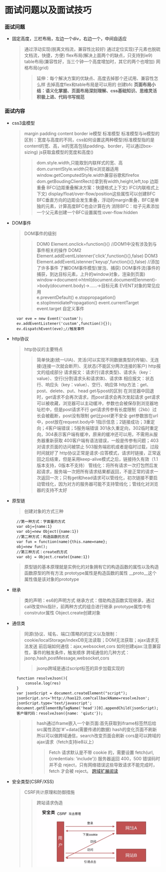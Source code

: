 # 面试问题以及面试技巧
### 面试问题
* 固定高度，三栏布局，左边一个div，右边一个，中间自适应
    > 通过浮动实现(脱离文档流，兼容性比较好)
    > 通过定位实现(子元素也脱硫文档流，快捷，方便)
    > flex布局(解决上面两个的缺点，只支持到ie9)
    > table布局(兼容性好，当三个钟一个高度增加时，其它的两个也增加)
    > 网格布局(grid)
    >> 延伸：每个解决方案的优缺点、高度去掉那个还试用、兼容性怎么样
    >> 去掉高度flex和table布局是可以用的
    >> 创建bfc
    **页面布局小结：语义化掌握、页面布局深刻理解、css基础知识、思维灵活积极上进、代码书写规范**
### 面试内容
* css3盒模型
    > margin padding content border ie模型 标准模型
    > 标准模型与ie模型的区别：宽度与高度的不同，css如何设置这两种模型(标准模型指的是content的宽、高，ie的宽高包括padding、border，可以通过box-sizing)
    > js获取盒模型的宽度和高度()
    >> dom.style.width,只能取到内联样式的宽、高
    >> dom.currentStyle.width只有ie浏览器适用
    >> window.getComputedStyle.width兼容谷歌和firefox
    >> dom.getBoudingClientRect()拿到有width,height,left,top
    > 边距重叠
    > BFC(边距重叠解决方案：快捷格式上下文) IFC(内联格式上下文)
    >> display/float/over-flow/position这些属性可以创建BFC
    >> BFC垂直方向的边距会发生重叠，浮动的margin重叠，BFC是单独的元素，计算高度BFC也会计算在内
    >> 消除BFC：给子元素添加一个父元素创建一个BFC设置属性:over-flow:hidden
* DOM事件
    > DOM事件的级别
    >> DOM0 Element.onclick=function(){} //DOM1中没有涉及到与事件相关的操作
    >> DOM2 Element.addEventListenner('click',function(){},false)
    >> DOM3 Element.addEventListenner('keyup',function(){},false) //添加了许多事件
    > 了解DOM事件模型(冒泡、捕获)
    > DOM事件流(事件的捕获，到达目标元素，上升的window对象，渲染到页面)
    >> window->document->html(document.documentElenment)->body(document.body)->……->目标元素
    > EVENT对象的常见应用  
    >> e.preventDefault()
    >> e.stoppropagation()
    >> e.stopImmidiatePropagation()
    >> event.currentTarget
    >> event.target
    > 自定义事件

        var eve = new Event('custom');
        ev.addEventListener('custom',function(){});
        ev.dispatchEvent(eve);//触发事件
* http协议
    > http协议的主要特点
    >> 简单快速(统一UIA)、灵活(可以实现不同数据类型的传输)、无连接(连接一次就会断开)、无状态(不能区分两次连接的客户)
    > http报文的组成部分
    >> 请求报文：请求行(请求类型)、请求头（key：value）、空行(分割请求头和请求体)、请求体
    >> 相应报文：状态行、响应头（key：value）、空行、响应体
    > http方法：get、post、delete、put、head
    > get与post的区别
    >> 在浏览器中回退时，get请求不会再次请求，而post请求会再次发起请求
    >> get请求可以被收藏，浏览器可以主动缓冲，参数也会被保存到浏览器地址栏中，但是post请求不行
    >> get请求传参有长度限制（2kb）过长会被截断，post没有限制
    >> get比post更不安全
    >> get参数放在url中，post放在request.body中
    > 1指示信息；2链接成功；3重定向；4客户端错误；5服务端错误
    >> 301永久重定向，302临时重定向，304表示客户端有缓冲，原来的缓冲还可以用，不需用从服务器重新获取
    >> 400客户端有语法错误，一般是传参有问题；403对请求页面的访问被禁止
    >> 503服务端宕机或者是临时过载，过段时间就好了
    > http协议正常是请求-应答模式，请求时链接，正常返回之后结束，但是采用keep-alive模式之后，链接持久有效（1.1版本支持，0版本不支持）
    > 管线化：将所有请求一次打包然后发起请求，服务端一次把所有请求结果都返回，不是正常的请求一次返回一次；只有get和head请求可以管线化，初次链接不要启动管线化，因为对方的服务器可能不支持管线化；管线化对浏览器的支持不太好
* 原型链
    >创建对象的方式三种
    
        //第一种方式：字面量的方式
        var obj={name:1}
        var obj=new Object({name:1})
        //第二种方式：构造函数的方式
        var fun = function(name){this.name=name};
        obj=new fun();
        //第三种方式：create的方式
        var obj = Object.create({name:1})
    > 原型链的基本原理就是实例化的对象拥有它的构造函数的属性以及构造函数原型的所有方法
    > prototype属性是构造函数的属性
    > \_\_proto\_\_这个属性值是该对象的prototype
* 继承
    > 类的声明：es6的声明方式
    > 继承方式：借助构造函数实现继承，通过call改变this指针，前两种方式的组合进行继承
    > prototype属性中有construtor属性
    > Object.create创建对象
* 通信类
    > 同源(协议、域名、端口)策略的的定义以及限制：cookie/localStorage/indexDB无法读取；DOM无法获取；ajax请求无法发送
    > 前后端如何通信：ajax,websocket,cors
    > 如何创建ajax:注意兼容性，事件的触发条件，触发顺序
    > 跨域通信的几种方式：jsonp,hash,postMessage,websocket,cors
    >> jsonp跨域是通过script标签的异步加载实现的

        function resolveJson(){
            console.log(res)
        }
        var jsonScript = document.createElement("script");
        jsonScript.src='http://hao123.com?callbackName=resolveJson';
        jsonScript.type='text/javascript';
        document.getElementByTagName('head')[0].appendChild(jsonScript);
        客户端代码：resolveJson({name: 'qiutc'});
    >> hash通过iframe嵌入一个新页面:首先获取到iframe标签然后给src属性添加'#'+data(需要传递的数据)
    >> hash的变化页面不刷新所以可以做跨域通信，search改变页面会刷新
    >> cors是可以跨域的ajax请求（fetch支持ie8以上）
    >>> Fetch 请求默认是不带 cookie 的，需要设置 fetch(url, {credentials: 'include'})
    >>> 服务器返回 400，500 错误码时并不会 reject，只有网络错误这些导致请求不能完成时，fetch 才会被 reject。
    >> [跨域扩展阅读](https://segmentfault.com/a/1190000006095018)
* 安全类型(CSRF/XSS)
    > CSRF共计原理和防御措施
    >> 跨站请求伪造
    ![攻击原理](../image/interview4.jpg)
    


